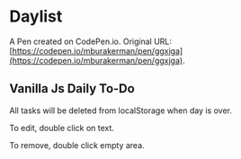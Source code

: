 # Daylist

A Pen created on CodePen.io. Original URL: [https://codepen.io/mburakerman/pen/ggxjga](https://codepen.io/mburakerman/pen/ggxjga).

<h2>Vanilla Js Daily To-Do</h2>

All tasks will be deleted from localStorage when day is over.

To edit, double click on text.

To remove, double click empty area.
